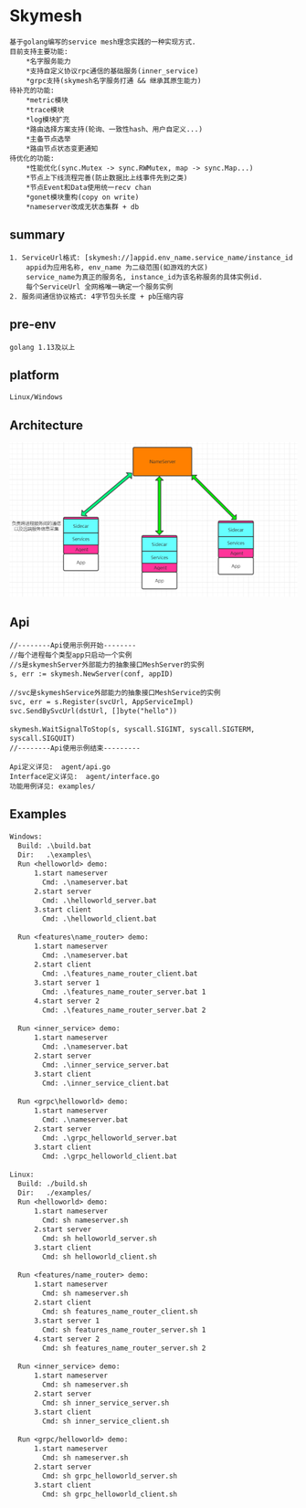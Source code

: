 Skymesh
========
    基于golang编写的service mesh理念实践的一种实现方式.
    目前支持主要功能:
        *名字服务能力
        *支持自定义协议rpc通信的基础服务(inner_service)
        *grpc支持(skymesh名字服务打通 && 继承其原生能力)
    待补充的功能:
        *metric模块
        *trace模块
        *log模块扩充
        *路由选择方案支持(轮询、一致性hash、用户自定义...)
        *主备节点选举
        *路由节点状态变更通知
    待优化的功能:
        *性能优化(sync.Mutex -> sync.RWMutex, map -> sync.Map...)
        *节点上下线流程完善(防止数据比上线事件先到之类)
        *节点Event和Data使用统一recv chan
        *gonet模块重构(copy on write)
        *nameserver改成无状态集群 + db

summary
-------
    1. ServiceUrl格式: [skymesh://]appid.env_name.service_name/instance_id
        appid为应用名称, env_name 为二级范围(如游戏的大区)
        service_name为真正的服务名, instance_id为该名称服务的具体实例id.
        每个ServiceUrl 全网格唯一确定一个服务实例
    2. 服务间通信协议格式: 4字节包头长度 + pb压缩内容

pre-env
-------
    golang 1.13及以上

platform
-----
    Linux/Windows

Architecture
-------
![flowchart](https://github.com/xingshuo/skymesh/blob/master/flowchart.png)

Api
-----
    //--------Api使用示例开始--------
    //每个进程每个类型app只启动一个实例
    //s是skymeshServer外部能力的抽象接口MeshServer的实例
    s, err := skymesh.NewServer(conf, appID)
    
    //svc是skymeshService外部能力的抽象接口MeshService的实例
    svc, err = s.Register(svcUrl, AppServiceImpl)
    svc.SendBySvcUrl(dstUrl, []byte("hello"))
    
    skymesh.WaitSignalToStop(s, syscall.SIGINT, syscall.SIGTERM, syscall.SIGQUIT)
    //--------Api使用示例结束---------
    
    Api定义详见:  agent/api.go
    Interface定义详见:  agent/interface.go
    功能用例详见: examples/
     
Examples
-----
    Windows:
      Build: .\build.bat
      Dir:   .\examples\
      Run <helloworld> demo:
          1.start nameserver
            Cmd: .\nameserver.bat
          2.start server
            Cmd: .\helloworld_server.bat
          3.start client
            Cmd: .\helloworld_client.bat
            
      Run <features\name_router> demo:
          1.start nameserver
            Cmd: .\nameserver.bat
          2.start client
            Cmd: .\features_name_router_client.bat
          3.start server 1
            Cmd: .\features_name_router_server.bat 1
          4.start server 2
            Cmd: .\features_name_router_server.bat 2
            
      Run <inner_service> demo: 
          1.start nameserver
            Cmd: .\nameserver.bat
          2.start server
            Cmd: .\inner_service_server.bat
          3.start client
            Cmd: .\inner_service_client.bat
      
      Run <grpc\helloworld> demo:
          1.start nameserver
            Cmd: .\nameserver.bat
          2.start server
            Cmd: .\grpc_helloworld_server.bat
          3.start client
            Cmd: .\grpc_helloworld_client.bat
         
    Linux:
      Build: ./build.sh
      Dir:   ./examples/
      Run <helloworld> demo:
          1.start nameserver
            Cmd: sh nameserver.sh
          2.start server
            Cmd: sh helloworld_server.sh
          3.start client
            Cmd: sh helloworld_client.sh

      Run <features/name_router> demo:
          1.start nameserver
            Cmd: sh nameserver.sh
          2.start client
            Cmd: sh features_name_router_client.sh
          3.start server 1
            Cmd: sh features_name_router_server.sh 1
          4.start server 2
            Cmd: sh features_name_router_server.sh 2
      
      Run <inner_service> demo:
          1.start nameserver
            Cmd: sh nameserver.sh
          2.start server
            Cmd: sh inner_service_server.sh
          3.start client
            Cmd: sh inner_service_client.sh
      
      Run <grpc/helloworld> demo:
          1.start nameserver
            Cmd: sh nameserver.sh
          2.start server
            Cmd: sh grpc_helloworld_server.sh
          3.start client
            Cmd: sh grpc_helloworld_client.sh